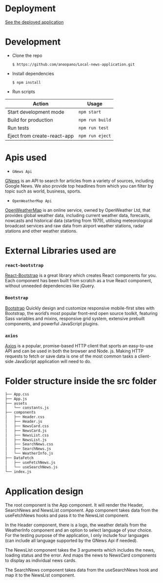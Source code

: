 # Deployment

[See the deployed application](https://5ffd352b26f6437ffb17640c--givemelocalnews.netlify.app/) 



# Development

* Clone the repo

  `$ https://github.com/anoopano/Local-news-application.git`

* Install dependencies

  `$ npm install`

* Run scripts

Action  | Usage
--------|-------
Start development mode |`npm start`
Build for production| `npm run build`
Run tests| `npm run test`
Eject from create-react-app| `npm run eject`


# Apis used 

* `GNews Api`

[GNews](https://gnews.io/) is an API to search for articles from a variety of sources, including Google News. We also provide top headlines from which you can filter by topic such as world, business, sports.

* `OpenWeatherMap Api`

[OpenWeatherMap](https://openweathermap.org/api) is an online service, owned by OpenWeather Ltd, that provides global weather data, including current weather data, forecasts, nowcasts and historical data (starting from 1979), utilising meteorological broadcast services and raw data from airport weather stations, radar stations and other weather stations.



# External Libraries used are

### `react-bootstrap`

[React-Bootstrap](https://react-bootstrap.github.io/) is a great library which creates React components for you. Each component has been built from scratch as a true React component, without unneeded dependencies like jQuery.

### `Bootstrap`

[Bootstrap](https://getbootstrap.com/) Quickly design and customize responsive mobile-first sites with Bootstrap, the world’s most popular front-end open source toolkit, featuring Sass variables and mixins, responsive grid system, extensive prebuilt components, and powerful JavaScript plugins.

### `axios`

[Axios](https://www.npmjs.com/package/axios) is a popular, promise-based HTTP client that sports an easy-to-use API and can be used in both the browser and Node. js. Making HTTP requests to fetch or save data is one of the most common tasks a client-side JavaScript application will need to do.


# Folder structure inside the src folder


```bash
├── App.css
├── App.js
├── assets
│   └── constants.js
├── components
│   ├── Header.css
│   ├── Header.js
│   ├── NewsCard.css
│   ├── NewsCard.js
│   ├── NewsList.css
│   ├── NewsList.js
│   ├── SearchNews.css
│   ├── SearchNews.js
│   └── WeatherInfo.js
├── DataFetch
│   ├── useFetchNews.js
│   └── useSearchNews.js
└── index.js
```

# Application design

The root component is the App component. It will render the Header, SearchNews and NewsList component. App component takes data from the useFetchNews hooks and pass it to the NewsList component.

In the Header component, there is a logo, the weather details from the WeatherInfo component and an option to select language of your choice. For the testing purpose of the application, I only include four languages (can include all language supported by the GNews Api if needed).

The NewsList component takes the 3 arguments which includes the news, loading status and the error. And maps the news to NewsCard components to display as individual news cards.

The SearchNews component takes data from the useSearchNews hook and map it to the NewsList component.
